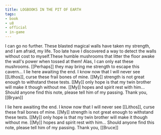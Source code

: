```yaml
---
title: LOGBOOKS IN THE PIT OF EARTH
tags:
- book
- u8
- official
- in-game
---
```


I can go no further. These blasted magical walls have taken my strength, and I am afraid, my life. Too late have I discovered a way to detect the walls without cost to myself.These humble mushrooms that litter the floor awake the wall's power when tossed at them! Alas, I can only eat these mushrooms. [[Perhaps]] they may bring me strength to escape this cavern... I lie here awaiting the end. I know now that I will never see [[Lithos]], curse these frail bones of mine. [[My]] strength is not great enough to withstand these tests. [[My]] only hope is that my twin brother will make it though without me. [[My]] hopes and spirit rest with him... Should anyone find this note, please tell him of my passing. Thank you, [[Bryan]]  
  
I lie here awaiting the end. I know now that I will never see [[Lithos]], curse these frail bones of mine. [[My]] strength is not great enough to withstand these tests. [[My]] only hope is that my twin brother will make it though without me. [[My]] hopes and spirit rest with him... Should anyone find this note, please tell him of my passing. Thank you, [[Bruce]]  